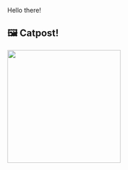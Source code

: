 Hello there!



## 🖼️ Catpost!

<sub>
    <img src="https://cdn2.thecatapi.com/images/8mn.jpg" height="256">
</sub>

